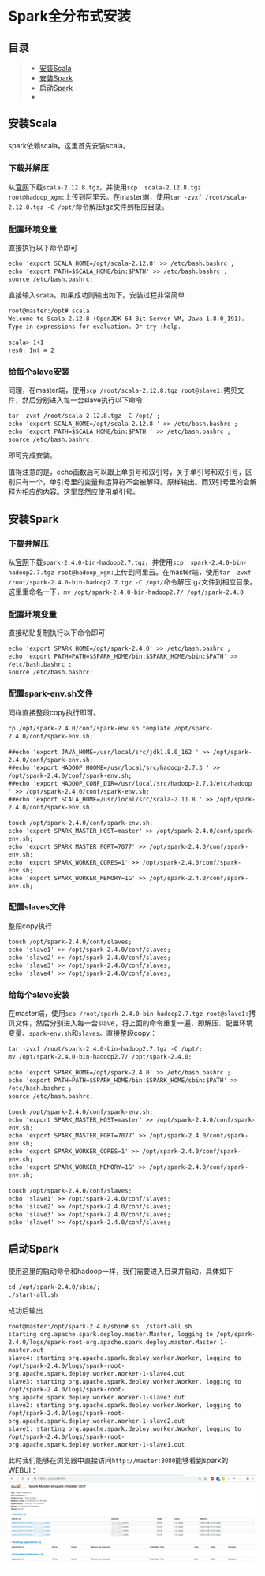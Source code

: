# Spark全分布式安装


## 目录

> - [安装Scala](#1)
> - [安装Spark](#2)
> - [启动Spark](#3)
> - []()

## <p id='1'>安装Scala

spark依赖scala，这里首先安装scala。

### 下载并解压

从[官网](https://www.scala-lang.org/download/)下载`scala-2.12.8.tgz`，并使用`scp  scala-2.12.8.tgz root@hadoop_xgm:`上传到阿里云。在master端，使用`tar -zvxf /root/scala-2.12.8.tgz -C /opt/`命令解压tgz文件到相应目录。

### 配置环境变量

直接执行以下命令即可
```
echo 'export SCALA_HOME=/opt/scala-2.12.8' >> /etc/bash.bashrc ;
echo 'export PATH=$SCALA_HOME/bin:$PATH' >> /etc/bash.bashrc ;
source /etc/bash.bashrc;
```
直接输入`scala`，如果成功则输出如下。安装过程非常简单
```
root@master:/opt# scala
Welcome to Scala 2.12.8 (OpenJDK 64-Bit Server VM, Java 1.8.0_191).
Type in expressions for evaluation. Or try :help.

scala> 1+1
res0: Int = 2
```

### 给每个slave安装

同理，在master端，使用`scp /root/scala-2.12.8.tgz root@slave1:`拷贝文件，然后分别进入每一台slave执行以下命令
```
tar -zvxf /root/scala-2.12.8.tgz -C /opt/ ;
echo 'export SCALA_HOME=/opt/scala-2.12.8 ' >> /etc/bash.bashrc ;
echo 'export PATH=$SCALA_HOME/bin:$PATH ' >> /etc/bash.bashrc ;
source /etc/bash.bashrc;
```
即可完成安装。  

值得注意的是，echo函数后可以跟上单引号和双引号，关于单引号和双引号，区别只有一个，单引号里的变量和运算符不会被解释。原样输出。而双引号里的会解释为相应的内容。这里显然应使用单引号。  


## <p id='2'>安装Spark


### 下载并解压

从[官网](http://spark.apache.org/downloads.html)下载`spark-2.4.0-bin-hadoop2.7.tgz`，并使用`scp  spark-2.4.0-bin-hadoop2.7.tgz root@hadoop_xgm:`上传到阿里云。在master端，使用`tar -zvxf /root/spark-2.4.0-bin-hadoop2.7.tgz -C /opt/`命令解压tgz文件到相应目录。这里重命名一下，`mv /opt/spark-2.4.0-bin-hadoop2.7/ /opt/spark-2.4.0`  

### 配置环境变量

直接粘贴复制执行以下命令即可
```
echo 'export SPARK_HOME=/opt/spark-2.4.0' >> /etc/bash.bashrc ;
echo 'export PATH=PATH=$SPARK_HOME/bin:$SPARK_HOME/sbin:$PATH' >> /etc/bash.bashrc ;
source /etc/bash.bashrc;
```

### 配置spark-env.sh文件

同样直接整段copy执行即可。
```
cp /opt/spark-2.4.0/conf/spark-env.sh.template /opt/spark-2.4.0/conf/spark-env.sh;

##echo 'export JAVA_HOME=/usr/local/src/jdk1.8.0_162 ' >> /opt/spark-2.4.0/conf/spark-env.sh;
##echo 'export HADOOP_HOOME=/usr/local/src/hadoop-2.7.3 ' >> /opt/spark-2.4.0/conf/spark-env.sh;
##echo 'export HADOOP_CONF_DIR=/usr/local/src/hadoop-2.7.3/etc/hadoop ' >> /opt/spark-2.4.0/conf/spark-env.sh;
##echo 'export SCALA_HOME=/usr/local/src/scala-2.11.8 ' >> /opt/spark-2.4.0/conf/spark-env.sh;

touch /opt/spark-2.4.0/conf/spark-env.sh;
echo 'export SPARK_MASTER_HOST=master' >> /opt/spark-2.4.0/conf/spark-env.sh;
echo 'export SPARK_MASTER_PORT=7077' >> /opt/spark-2.4.0/conf/spark-env.sh;
echo 'export SPARK_WORKER_CORES=1' >> /opt/spark-2.4.0/conf/spark-env.sh;
echo 'export SPARK_WORKER_MEMORY=1G' >> /opt/spark-2.4.0/conf/spark-env.sh;

```

### 配置slaves文件

整段copy执行
```
touch /opt/spark-2.4.0/conf/slaves;
echo 'slave1' >> /opt/spark-2.4.0/conf/slaves;
echo 'slave2' >> /opt/spark-2.4.0/conf/slaves;
echo 'slave3' >> /opt/spark-2.4.0/conf/slaves;
echo 'slave4' >> /opt/spark-2.4.0/conf/slaves;
```



### 给每个slave安装

在master端，使用`scp /root/spark-2.4.0-bin-hadoop2.7.tgz root@slave1:`拷贝文件，然后分别进入每一台slave，将上面的命令重复一遍，即解压、配置环境变量、`spark-env.sh`和`slaves`。直接整段copy：
```
tar -zvxf /root/spark-2.4.0-bin-hadoop2.7.tgz -C /opt/;
mv /opt/spark-2.4.0-bin-hadoop2.7/ /opt/spark-2.4.0;

echo 'export SPARK_HOME=/opt/spark-2.4.0' >> /etc/bash.bashrc ;
echo 'export PATH=PATH=$SPARK_HOME/bin:$SPARK_HOME/sbin:$PATH' >> /etc/bash.bashrc ;
source /etc/bash.bashrc;

touch /opt/spark-2.4.0/conf/spark-env.sh;
echo 'export SPARK_MASTER_HOST=master' >> /opt/spark-2.4.0/conf/spark-env.sh;
echo 'export SPARK_MASTER_PORT=7077' >> /opt/spark-2.4.0/conf/spark-env.sh;
echo 'export SPARK_WORKER_CORES=1' >> /opt/spark-2.4.0/conf/spark-env.sh;
echo 'export SPARK_WORKER_MEMORY=1G' >> /opt/spark-2.4.0/conf/spark-env.sh;

touch /opt/spark-2.4.0/conf/slaves;
echo 'slave1' >> /opt/spark-2.4.0/conf/slaves;
echo 'slave2' >> /opt/spark-2.4.0/conf/slaves;
echo 'slave3' >> /opt/spark-2.4.0/conf/slaves;
echo 'slave4' >> /opt/spark-2.4.0/conf/slaves;
```

## <p id='3'>启动Spark

使用这里的启动命令和hadoop一样，我们需要进入目录并启动，具体如下
```
cd /opt/spark-2.4.0/sbin/;
./start-all.sh
```
成功后输出
```
root@master:/opt/spark-2.4.0/sbin# sh ./start-all.sh
starting org.apache.spark.deploy.master.Master, logging to /opt/spark-2.4.0/logs/spark-root-org.apache.spark.deploy.master.Master-1-master.out
slave4: starting org.apache.spark.deploy.worker.Worker, logging to /opt/spark-2.4.0/logs/spark-root-org.apache.spark.deploy.worker.Worker-1-slave4.out
slave3: starting org.apache.spark.deploy.worker.Worker, logging to /opt/spark-2.4.0/logs/spark-root-org.apache.spark.deploy.worker.Worker-1-slave3.out
slave2: starting org.apache.spark.deploy.worker.Worker, logging to /opt/spark-2.4.0/logs/spark-root-org.apache.spark.deploy.worker.Worker-1-slave2.out
slave1: starting org.apache.spark.deploy.worker.Worker, logging to /opt/spark-2.4.0/logs/spark-root-org.apache.spark.deploy.worker.Worker-1-slave1.out
```
此时我们能够在浏览器中直接访问`http://master:8080`能够看到spark的WEBUI：
![avatar](./Spark-WebUI.png)
